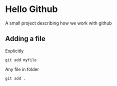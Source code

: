 # Hello Github
A small project describing how we work with github

## Adding a file

Explicitly
```console
git add myfile
```

Any file in folder
```console
git add .
```

